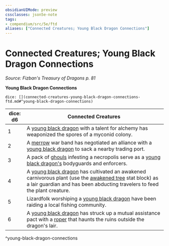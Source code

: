 ```yaml
---
obsidianUIMode: preview
cssclasses: json5e-note
tags:
- compendium/src/5e/ftd
aliases: ["Connected Creatures; Young Black Dragon Connections"]
---
```

# Connected Creatures; Young Black Dragon Connections
*Source: Fizban's Treasury of Dragons p. 81* 

**Young Black Dragon Connections**

`dice: [](connected-creatures-young-black-dragon-connections-ftd.md#^young-black-dragon-connections)`

| dice: d6 | Connected Creatures |
|----------|---------------------|
| 1 | A [young black dragon](Mechanics/bestiary/dragon/young-black-dragon.md) with a talent for alchemy has weaponized the spores of a myconid colony. |
| 2 | A [merrow](Mechanics/bestiary/monstrosity/merrow.md) war band has negotiated an alliance with a [young black dragon](Mechanics/bestiary/dragon/young-black-dragon.md) to sack a nearby trading port. |
| 3 | A pack of [ghouls](Mechanics/bestiary/undead/ghoul.md) infesting a necropolis serve as a [young black dragon's](Mechanics/bestiary/dragon/young-black-dragon.md) bodyguards and enforcers. |
| 4 | A [young black dragon](Mechanics/bestiary/dragon/young-black-dragon.md) has cultivated an awakened carnivorous plant (use the [awakened tree](Mechanics/bestiary/plant/awakened-tree.md) stat block) as a lair guardian and has been abducting travelers to feed the plant creature. |
| 5 | Lizardfolk worshiping a [young black dragon](Mechanics/bestiary/dragon/young-black-dragon.md) have been raiding a local fishing community. |
| 6 | A [young black dragon](Mechanics/bestiary/dragon/young-black-dragon.md) has struck up a mutual assistance pact with a [roper](Mechanics/bestiary/monstrosity/roper.md) that haunts the ruins outside the dragon's lair. |
^young-black-dragon-connections